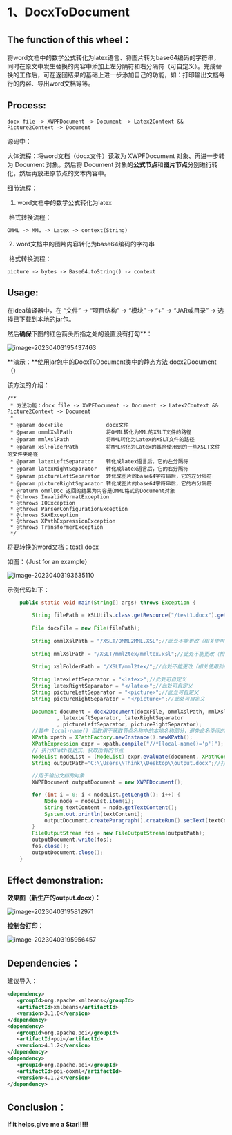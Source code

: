 # 1、DocxToDocument

## The function of this wheel：

将word文档中的数学公式转化为latex语言、将图片转为base64编码的字符串，同时在原文中发生替换的内容中添加上左分隔符和右分隔符（可自定义）。完成替换的工作后，可在返回结果的基础上进一步添加自己的功能，如：打印输出文档每行的内容、导出word文档等等。

## Process:

```
docx file -> XWPFDocument -> Document -> Latex2Context && Picture2Context -> Document
```

源码中：

大体流程：将word文档（docx文件）读取为 XWPFDocument 对象、再进一步转为 Document 对象。然后将 Document 对象的**公式节点**和**图片节点**分别进行转化，然后再放进原节点的文本内容中。

细节流程：

1. word文档中的数学公式转化为latex

​	格式转换流程：

```
OMML -> MML -> Latex -> context(String)
```

​	2. word文档中的图片内容转化为base64编码的字符串

​	格式转换流程：

```
picture -> bytes -> Base64.toString() -> context
```

## Usage:

在idea编译器中，在 “文件” -> “项目结构” -> “模块” -> “+” -> “JAR或目录” -> 选择已下载到本地的jar包。

然后**确保**下图的红色箭头所指之处的设置没有打勾**：

![image-20230403195437463](C:\Users\Think\AppData\Roaming\Typora\typora-user-images\image-20230403195437463.png)

**演示：**使用jar包中的DocxToDocument类中的静态方法 docx2Document（）

该方法的介绍：

```
/**
 * 方法功能：docx file -> XWPFDocument -> Document -> Latex2Context && Picture2Context -> Document
 *
 * @param docxFile              docx文件
 * @param ommlXslPath           将OMML转化为MML的XSLT文件的路径
 * @param mmlXslPath            将MML转化为Latex的XSLT文件的路径
 * @param xslFolderPath         将MML转化为Latex的其余使用到的一些XSLT文件的文件夹路径
 * @param latexLeftSeparator    转化成latex语言后，它的左分隔符
 * @param latexRightSeparator   转化成latex语言后，它的右分隔符
 * @param pictureLeftSeparator  转化成图片的base64字符串后，它的左分隔符
 * @param pictureRightSeparator 转化成图片的base64字符串后，它的右分隔符
 * @return ommlDoc 返回的结果为内容是OMML格式的Document对象
 * @throws InvalidFormatException
 * @throws IOException
 * @throws ParserConfigurationException
 * @throws SAXException
 * @throws XPathExpressionException
 * @throws TransformerException
 */
```

将要转换的word文档：test1.docx 

如图：（Just for an example）

![image-20230403193635110](C:\Users\Think\AppData\Roaming\Typora\typora-user-images\image-20230403193635110.png)

示例代码如下：

```java
    public static void main(String[] args) throws Exception {
        
        String filePath = XSLUtils.class.getResource("/test1.docx").getFile();
        
        File docxFile = new File(filePath);
    
        String ommlXslPath = "/XSLT/OMML2MML.XSL";//此处不能更改（相关使用到的xsl文件（XSLT）已存在于本jar包中）
    
        String mmlXslPath = "/XSLT/mml2tex/mmltex.xsl";//此处不能更改（相关使用到的xsl文件（XSLT）已存在于本jar包中）
    
        String xslFolderPath = "/XSLT/mml2tex/";//此处不能更改（相关使用到的xsl文件（XSLT）已存在于本jar包中）
    
        String latexLeftSeparator = "<latex>";//此处可自定义
        String latexRightSeparator = "</latex>";//此处可自定义
        String pictureLeftSeparator = "<picture>";//此处可自定义
        String pictureRightSeparator = "</picture>";//此处可自定义
        
        Document document = docx2Document(docxFile, ommlXslPath, mmlXslPath, xslFolderPath
                , latexLeftSeparator, latexRightSeparator
                , pictureLeftSeparator, pictureRightSeparator);
        //其中 local-name() 函数用于获取节点名称中的本地名称部分，避免命名空间的问题。
        XPath xpath = XPathFactory.newInstance().newXPath();
        XPathExpression expr = xpath.compile("//*[local-name()='p']");
        // 执行XPath表达式，获取所有的节点
        NodeList nodeList = (NodeList) expr.evaluate(document, XPathConstants.NODESET);
        String outputPath="C:\\Users\\Think\\Desktop\\output.docx";//打印输出的word文档路径可选
        
        //用于输出文档的对象
        XWPFDocument outputDocument = new XWPFDocument();

        for (int i = 0; i < nodeList.getLength(); i++) {
            Node node = nodeList.item(i);
            String textContent = node.getTextContent();
            System.out.println(textContent);
            outputDocument.createParagraph().createRun().setText(textContent);
        }
        FileOutputStream fos = new FileOutputStream(outputPath);
        outputDocument.write(fos);
        fos.close();
        outputDocument.close();
    }
```



## Effect demonstration:

**效果图（新生产的output.docx）：**

![image-20230403195812971](C:\Users\Think\AppData\Roaming\Typora\typora-user-images\image-20230403195812971.png)

**控制台打印：**

![image-20230403195956457](C:\Users\Think\AppData\Roaming\Typora\typora-user-images\image-20230403195956457.png)



## Dependencies：

建议导入：

```xml
<dependency>
   <groupId>org.apache.xmlbeans</groupId>
   <artifactId>xmlbeans</artifactId>
   <version>3.1.0</version>
</dependency>
<dependency>
   <groupId>org.apache.poi</groupId>
   <artifactId>poi</artifactId>
   <version>4.1.2</version>
</dependency>
<dependency>
   <groupId>org.apache.poi</groupId>
   <artifactId>poi-ooxml</artifactId>
   <version>4.1.2</version>
</dependency>
```

## Conclusion：

**If it helps,give me a Star!!!!!**
